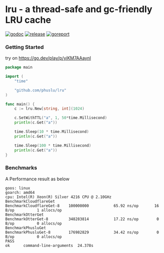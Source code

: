# lru - a thread-safe and gc-friendly LRU cache

[![godoc][godoc-img]][godoc] [![release][release-img]][release] [![goreport][goreport-img]][goreport]

### Getting Started

try on https://go.dev/play/p/yiKM7AAaynl
```go
package main

import (
	"time"

	"github.com/phuslu/lru"
)

func main() {
	c := lru.New[string, int](1024)

	c.SetWithTTL("a", 1, 50*time.Millisecond)
	println(c.Get("a"))

	time.Sleep(10 * time.Millisecond)
	println(c.Get("a"))

	time.Sleep(100 * time.Millisecond)
	println(c.Get("a"))
}
```

### Benchmarks

A Performance result as below
```
goos: linux
goarch: amd64
cpu: Intel(R) Xeon(R) Silver 4216 CPU @ 2.10GHz
BenchmarkCloudflareGet
BenchmarkCloudflareGet-8   	100000000	        65.92 ns/op	      16 B/op	       1 allocs/op
BenchmarkOtterGet
BenchmarkOtterGet-8        	348283814	        17.22 ns/op	       0 B/op	       0 allocs/op
BenchmarkPhusluGet
BenchmarkPhusluGet-8       	176982829	        34.42 ns/op	       0 B/op	       0 allocs/op
PASS
ok  	command-line-arguments	24.378s
```

[godoc-img]: http://img.shields.io/badge/godoc-reference-blue.svg
[godoc]: https://godoc.org/github.com/phuslu/lru
[release-img]: https://img.shields.io/github/v/tag/phuslu/lru?label=release
[release]: https://github.com/phuslu/lru/releases
[goreport-img]: https://goreportcard.com/badge/github.com/phuslu/lru
[goreport]: https://goreportcard.com/report/github.com/phuslu/lru
